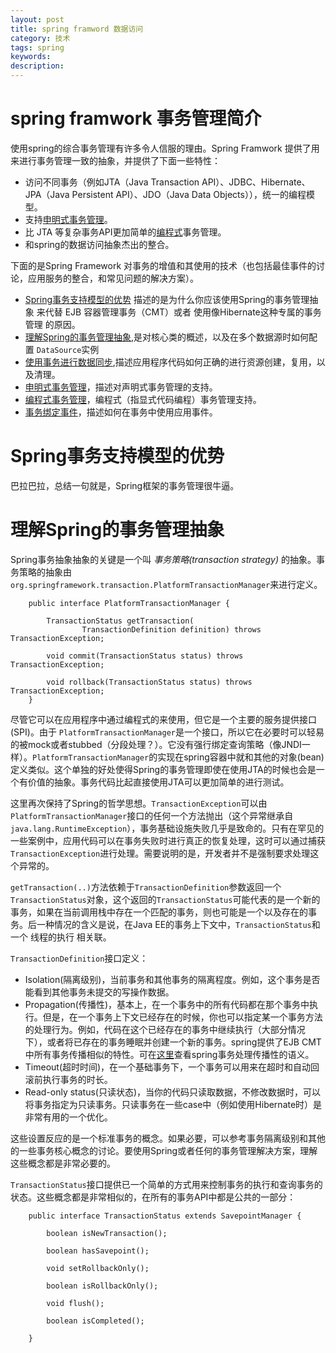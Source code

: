 ```yaml
---
layout: post
title: spring framword 数据访问
category: 技术
tags: spring
keywords:
description:
---
```


# spring framwork 事务管理简介

使用spring的综合事务管理有许多令人信服的理由。Spring Framwork 提供了用来进行事务管理一致的抽象，并提供了下面一些特性：

* 访问不同事务（例如JTA（Java Transaction API）、JDBC、Hibernate、JPA（Java Persistent API）、JDO（Java Data Objects）），统一的编程模型。
* 支持[申明式事务管理](http://docs.spring.io/spring/docs/current/spring-framework-reference/htmlsingle/#transaction-declarative)。
* 比 JTA 等复杂事务API更加简单的[编程式](http://docs.spring.io/spring/docs/current/spring-framework-reference/htmlsingle/#transaction-programmatic)事务管理。
* 和spring的数据访问抽象杰出的整合。

下面的是Spring Framework 对事务的增值和其使用的技术（也包括最佳事件的讨论，应用服务的整合，和常见问题的解决方案）。

* [Spring事务支持模型的优势](http://docs.spring.io/spring/docs/current/spring-framework-reference/htmlsingle/#transaction-motivation) 描述的是为什么你应该使用Spring的事务管理抽象 来代替 EJB 容器管理事务（CMT）或者 使用像Hibernate这种专属的事务管理 的原因。
* [理解Spring的事务管理抽象](http://docs.spring.io/spring/docs/current/spring-framework-reference/htmlsingle/#transaction-strategies),是对核心类的概述，以及在多个数据源时如何配置 `DataSource`实例
* [使用事务进行数据同步](http://docs.spring.io/spring/docs/current/spring-framework-reference/htmlsingle/#tx-resource-synchronization),描述应用程序代码如何正确的进行资源创建，复用，以及清理。
* [申明式事务管理](http://docs.spring.io/spring/docs/current/spring-framework-reference/htmlsingle/#transaction-declarative)，描述对声明式事务管理的支持。
* [编程式事务管理](http://docs.spring.io/spring/docs/current/spring-framework-reference/htmlsingle/#transaction-programmatic)，编程式（指显式代码编程）事务管理支持。
* [事务绑定事件](http://docs.spring.io/spring/docs/current/spring-framework-reference/htmlsingle/#transaction-event)，描述如何在事务中使用应用事件。

# Spring事务支持模型的优势

巴拉巴拉，总结一句就是，Spring框架的事务管理很牛逼。

# 理解Spring的事务管理抽象
Spring事务抽象抽象的关键是一个叫 _事务策略(transaction strategy)_ 的抽象。事务策略的抽象由`org.springframework.transaction.PlatformTransactionManager`来进行定义。

        public interface PlatformTransactionManager {

            TransactionStatus getTransaction(
                    TransactionDefinition definition) throws TransactionException;

            void commit(TransactionStatus status) throws TransactionException;

            void rollback(TransactionStatus status) throws TransactionException;
        }


尽管它可以在应用程序中通过编程式的来使用，但它是一个主要的服务提供接口(SPI)。由于 `PlatformTransactionManager`是一个接口，所以它在必要时可以轻易的被mock或者stubbed（分段处理？）。它没有强行绑定查询策略（像JNDI一样）。`PlatformTransactionManager`的实现在spring容器中就和其他的对象(bean)定义类似。这个单独的好处使得Spring的事务管理即使在使用JTA的时候也会是一个有价值的抽象。事务代码比起直接使用JTA可以更加简单的进行测试。

这里再次保持了Spring的哲学思想。`TransactionException`可以由 `PlatformTransactionManager`接口的任何一个方法抛出（这个异常继承自 `java.lang.RuntimeException`），事务基础设施失败几乎是致命的。只有在罕见的一些案例中，应用代码可以在事务失败时进行真正的恢复处理，这时可以通过捕获`TransactionException`进行处理。需要说明的是，开发者并不是强制要求处理这个异常的。

`getTransaction(..)`方法依赖于`TransactionDefinition`参数返回一个`TransactionStatus`对象，这个返回的`TransactionStatus`可能代表的是一个新的事务，如果在当前调用栈中存在一个匹配的事务，则也可能是一个以及存在的事务。后一种情况的含义是说，在Java EE的事务上下文中，`TransactionStatus`和一个 线程的执行 相关联。

`TransactionDefinition`接口定义：

* Isolation(隔离级别)，当前事务和其他事务的隔离程度。例如，这个事务是否能看到其他事务未提交的写操作数据。
* Propagation(传播性)，基本上，在一个事务中的所有代码都在那个事务中执行。但是，在一个事务上下文已经存在的时候，你也可以指定某一个事务方法的处理行为。例如，代码在这个已经存在的事务中继续执行（大部分情况下），或者将已存在的事务睡眠并创建一个新的事务。spring提供了EJB CMT中所有事务传播相似的特性。可在[这里](http://docs.spring.io/spring/docs/current/spring-framework-reference/htmlsingle/#tx-propagation)查看spring事务处理传播性的语义。
* Timeout(超时时间)，在一个基础事务下，一个事务可以用来在超时和自动回滚前执行事务的时长。
* Read-only status(只读状态)，当你的代码只读取数据，不修改数据时，可以将事务指定为只读事务。只读事务在一些case中（例如使用Hibernate时）是非常有用的一个优化。

这些设置反应的是一个标准事务的概念。如果必要，可以参考事务隔离级别和其他的一些事务核心概念的讨论。要使用Spring或者任何的事务管理解决方案，理解这些概念都是非常必要的。

`TransactionStatus`接口提供已一个简单的方式用来控制事务的执行和查询事务的状态。这些概念都是非常相似的，在所有的事务API中都是公共的一部分：

        public interface TransactionStatus extends SavepointManager {

            boolean isNewTransaction();

            boolean hasSavepoint();

            void setRollbackOnly();

            boolean isRollbackOnly();

            void flush();

            boolean isCompleted();

        }
